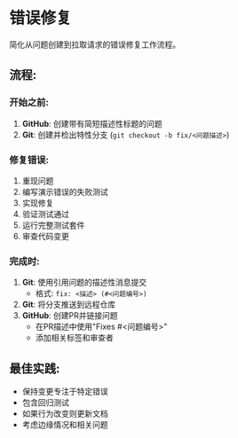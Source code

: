 # 错误修复

简化从问题创建到拉取请求的错误修复工作流程。

## 流程:

### 开始之前:
1. **GitHub**: 创建带有简短描述性标题的问题
2. **Git**: 创建并检出特性分支 (`git checkout -b fix/<问题描述>`)

### 修复错误:
1. 重现问题
2. 编写演示错误的失败测试
3. 实现修复
4. 验证测试通过
5. 运行完整测试套件
6. 审查代码变更

### 完成时:
1. **Git**: 使用引用问题的描述性消息提交
   - 格式: `fix: <描述> (#<问题编号>)`
2. **Git**: 将分支推送到远程仓库
3. **GitHub**: 创建PR并链接问题
   - 在PR描述中使用"Fixes #<问题编号>"
   - 添加相关标签和审查者

## 最佳实践:
- 保持变更专注于特定错误
- 包含回归测试
- 如果行为改变则更新文档
- 考虑边缘情况和相关问题
